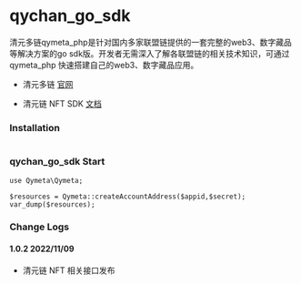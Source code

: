 # qychan_go_sdk


清元多链qymeta_php是针对国内多家联盟链提供的一套完整的web3、数字藏品等解决方案的go sdk版。开发者无需深入了解各联盟链的相关技术知识，可通过qymeta_php 快速搭建自己的web3、数字藏品应用。

* 清元多链 [官网](http://openqkl.newmin.cn/)

* 清元链 NFT SDK [文档](https://github.com/qymeta/qymeta_php/blob/main/doc/qymeta_php.md)


### Installation
```

```



### qychan_go_sdk Start

```
use Qymeta\Qymeta;

$resources = Qymeta::createAccountAddress($appid,$secret);
var_dump($resources);
```

### Change Logs

#### 1.0.2 2022/11/09

* 清元链 NFT 相关接口发布

